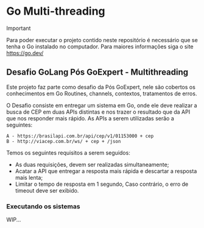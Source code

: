 # Go Multi-threading

> [!IMPORTANT]  
> Para poder executar o projeto contido neste repositório é necessário que se tenha o Go instalado no computador. Para maiores informações siga o site <https://go.dev/>

## Desafio GoLang Pós GoExpert - Multithreading

Este projeto faz parte como desafio da Pós GoExpert, nele são cobertos os conhecimentos em Go Routines, channels, contextos, tratamentos de erros.

O Desafio consiste em entregar um sistema em Go, onde ele deve realizar a busca de CEP em duas APIs distintas e nos trazer o resultado que da API que nos responder mais rápido. As APIs a serem utilizadas serão a seguintes:

```plaintext
A - https://brasilapi.com.br/api/cep/v1/01153000 + cep
B - http://viacep.com.br/ws/ + cep + /json
```

Temos os seguintes requisitos a serem seguidos:

- As duas requisições, devem ser realizadas simultaneamente;
- Acatar a API que entregar a resposta mais rápida e descartar a resposta mais lenta;
- Limitar o tempo de resposta em 1 segundo, Caso contrário, o erro de timeout deve ser exibido.

### Executando os sistemas

WIP...
